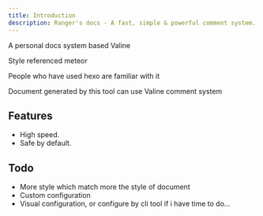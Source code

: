 ```yaml
---
title: Introduction
description: Ranger's docs - A fast, simple & powerful comment system.
---
```


A personal docs system based Valine

Style referenced meteor

People who have used hexo are familiar with it

Document generated by this tool can use Valine comment system

## Features
- High speed.
- Safe by default.


## Todo
- More style which match more the style of document
- Custom configuration 
- Visual configuration, or configure by cli tool if  i have time to do...



